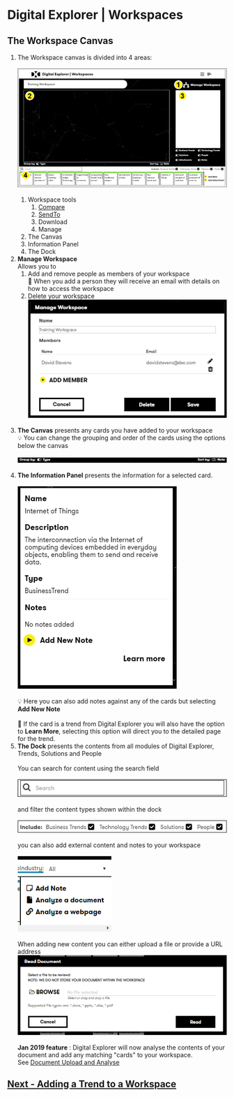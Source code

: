 # Digital Explorer | Workspaces

## The Workspace Canvas

1. The Workspace canvas is divided into 4 areas:<br>
   <br>![login](images/workspace2.png)<br><br>
    1. Workspace tools
       1. [Compare](WorkspaceCompare.md)
       2. [SendTo](WorkspaceSendTo.md)
       3. Download
       4. Manage
    2. The Canvas
    3. Information Panel
    4. The Dock
2. **Manage Workspace** <br>
 Allows you to 
    1. Add and remove people as members of your workspace<br>
    :information_desk_person: When you add a person they will receive an email with details on how to access the workspace<br>
    1. Delete your workspace
    <br>![login](images/workspace3.png)<br><br>
1. **The Canvas** presents any cards you have added to your workspace<br>
    :bulb: You can change the grouping and order of the cards using the options below the canvas<br>
    <br>![login](images/workspace4.png)<br><br>
1. **The Information Panel** presents the information for a selected card.<br>
    <br>![login](images/workspace5.png)<br><br>
    :bulb: Here you can also add notes against any of the cards but selecting **Add New Note** <br>
    <br>
    :information_desk_person: If the card is a trend from Digital Explorer you will also have the option to **Learn More**, selecting this option will direct you to the detailed page for the trend.<br>
1. **The Dock** presents the contents from all modules of Digital Explorer, Trends, Solutions and People<br>
    <br>You can search for content using the search field<br>
    <br>![login](images/workspace6.png)<br>
    <br>and filter the content types shown within the dock<br>
        <br>![login](images/workspace7.png)<br>
    <br>you can also add external content and notes to your workspace<br>
        <br>![login](images/workspace8.png)<br><br>
    When adding new content you can either upload a file or provide a URL address
        <br>![login](images/workspace9.png)<br><br>
        **Jan 2019 feature** : Digital Explorer will now analyse the contents of your document and add any matching "cards" to your workspace.<br>
        See [Document Upload and Analyse](workspaceDocuments.md)


## [Next - Adding a Trend to a Workspace](AddingaTrendtoaWorkspace.md)